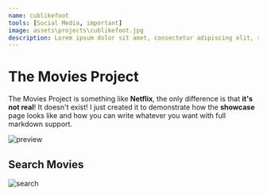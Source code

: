 ```yaml
---
name: cublikefoot
tools: [Social Media, important]
image: assets\projects\cublikefoot.jpg
description: Lorem ipsum dolor sit amet, consectetur adipiscing elit, sed do eiusmod tempor incididunt ut labore et dolore magna aliqua.
---
```


# The Movies Project

The Movies Project is something like **Netflix**, the only difference is that **it's not real**! It doesn't exist! I just created it to demonstrate how the **showcase** page looks like and how you can write whatever you want with full markdown support.

![preview](https://www.sketchappsources.com/resources/source-image/we-were-soldiers-landing-page-dbruggisser.jpg)

## Search Movies

![search](https://www.sketchappsources.com/resources/source-image/microsoft-windows-10-virtual-keyboard-diogo-sousa.png)